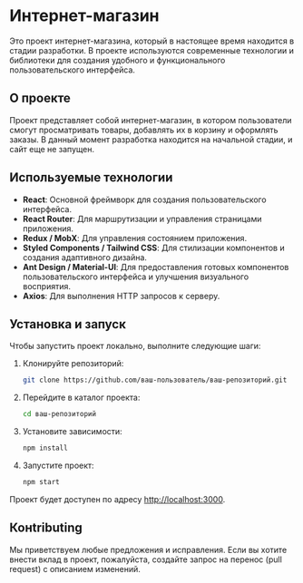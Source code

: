 # Интернет-магазин

Это проект интернет-магазина, который в настоящее время находится в стадии разработки. В проекте используются современные технологии и библиотеки для создания удобного и функционального пользовательского интерфейса.

## О проекте

Проект представляет собой интернет-магазин, в котором пользователи смогут просматривать товары, добавлять их в корзину и оформлять заказы. В данный момент разработка находится на начальной стадии, и сайт еще не запущен.

## Используемые технологии

- **React**: Основной фреймворк для создания пользовательского интерфейса.
- **React Router**: Для маршрутизации и управления страницами приложения.
- **Redux / MobX**: Для управления состоянием приложения.
- **Styled Components / Tailwind CSS**: Для стилизации компонентов и создания адаптивного дизайна.
- **Ant Design / Material-UI**: Для предоставления готовых компонентов пользовательского интерфейса и улучшения визуального восприятия.
- **Axios**: Для выполнения HTTP запросов к серверу.

## Установка и запуск

Чтобы запустить проект локально, выполните следующие шаги:

1. Клонируйте репозиторий:
    ```bash
    git clone https://github.com/ваш-пользователь/ваш-репозиторий.git
    ```

2. Перейдите в каталог проекта:
    ```bash
    cd ваш-репозиторий
    ```

3. Установите зависимости:
    ```bash
    npm install
    ```

4. Запустите проект:
    ```bash
    npm start
    ```

Проект будет доступен по адресу [http://localhost:3000](http://localhost:3000).

## Конtributing

Мы приветствуем любые предложения и исправления. Если вы хотите внести вклад в проект, пожалуйста, создайте запрос на перенос (pull request) с описанием изменений.



